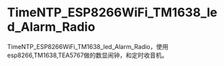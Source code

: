 # TimeNTP_ESP8266WiFi_TM1638_led_Alarm_Radio
TimeNTP_ESP8266WiFi_TM1638_led_Alarm_Radio，使用esp8266,TM1638,TEA5767做的数显闹钟，和定时收音机。
